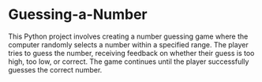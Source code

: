 # Guessing-a-Number
This Python project involves creating a number guessing game where the computer randomly selects a number within a specified range. The player tries to guess the number, receiving feedback on whether their guess is too high, too low, or correct. The game continues until the player successfully guesses the correct number.
